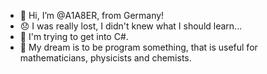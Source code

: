 - 👋 Hi, I’m @A1A8ER, from Germany!
- 😞 I was really lost, I didn't knew what I should learn...
- 🌱 I'm trying to get into C#.
- 💭 My dream is to be program something, that is useful for mathematicians, physicists and chemists.

<!---
A1A8ER/A1A8ER is a ✨ special ✨ repository because its `README.md` (this file) appears on your GitHub profile.
You can click the Preview link to take a look at your changes.
--->
